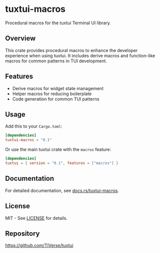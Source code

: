 # tuxtui-macros

Procedural macros for the tuxtui Terminal UI library.

## Overview

This crate provides procedural macros to enhance the developer experience when using tuxtui. It includes derive macros and function-like macros for common patterns in TUI development.

## Features

- Derive macros for widget state management
- Helper macros for reducing boilerplate
- Code generation for common TUI patterns

## Usage

Add this to your `Cargo.toml`:

```toml
[dependencies]
tuxtui-macros = "0.1"
```

Or use the main tuxtui crate with the `macros` feature:

```toml
[dependencies]
tuxtui = { version = "0.1", features = ["macros"] }
```

## Documentation

For detailed documentation, see [docs.rs/tuxtui-macros](https://docs.rs/tuxtui-macros).

## License

MIT - See [LICENSE](../../LICENSE) for details.

## Repository

https://github.com/TIVerse/tuxtui
